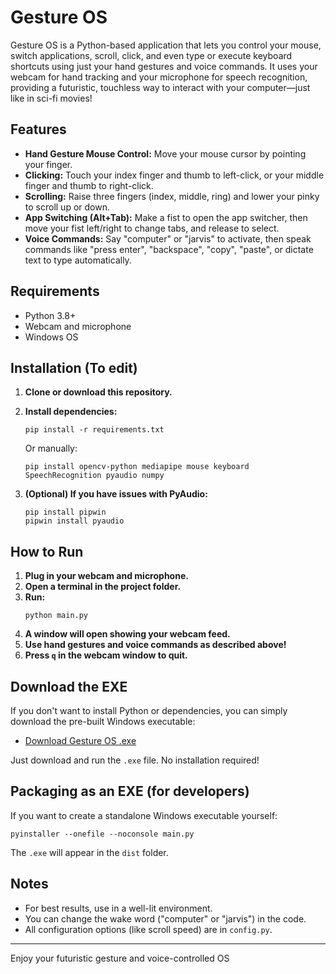 # Gesture OS

Gesture OS is a Python-based application that lets you control your mouse, switch applications, scroll, click, and even type or execute keyboard shortcuts using just your hand gestures and voice commands. It uses your webcam for hand tracking and your microphone for speech recognition, providing a futuristic, touchless way to interact with your computer—just like in sci-fi movies!

## Features

- **Hand Gesture Mouse Control:** Move your mouse cursor by pointing your finger.
- **Clicking:** Touch your index finger and thumb to left-click, or your middle finger and thumb to right-click.
- **Scrolling:** Raise three fingers (index, middle, ring) and lower your pinky to scroll up or down.
- **App Switching (Alt+Tab):** Make a fist to open the app switcher, then move your fist left/right to change tabs, and release to select.
- **Voice Commands:** Say "computer" or "jarvis" to activate, then speak commands like "press enter", "backspace", "copy", "paste", or dictate text to type automatically.

## Requirements

- Python 3.8+
- Webcam and microphone
- Windows OS


## Installation (To edit)

1. **Clone or download this repository.**
2. **Install dependencies:**
   ```
   pip install -r requirements.txt
   ```
   Or manually:
   ```
   pip install opencv-python mediapipe mouse keyboard SpeechRecognition pyaudio numpy
   ```

3. **(Optional) If you have issues with PyAudio:**
   ```
   pip install pipwin
   pipwin install pyaudio
   ```

## How to Run

1. **Plug in your webcam and microphone.**
2. **Open a terminal in the project folder.**
3. **Run:**
   ```
   python main.py
   ```
4. **A window will open showing your webcam feed.**
5. **Use hand gestures and voice commands as described above!**
6. **Press `q` in the webcam window to quit.**

## Download the EXE

If you don't want to install Python or dependencies, you can simply download the pre-built Windows executable:

- [Download Gesture OS .exe](https://drive.google.com/file/d/1erzvOf5C6yWHpn07CxnKr8Fg5fqgUy_P/view?usp=sharing)  

Just download and run the `.exe` file. No installation required!

## Packaging as an EXE (for developers)

If you want to create a standalone Windows executable yourself:
```
pyinstaller --onefile --noconsole main.py
```
The `.exe` will appear in the `dist` folder.

## Notes

- For best results, use in a well-lit environment.
- You can change the wake word ("computer" or "jarvis") in the code.
- All configuration options (like scroll speed) are in `config.py`.

---

Enjoy your futuristic gesture and voice-controlled OS